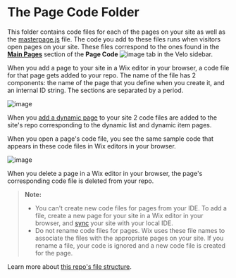 # The Page Code Folder

This folder contains code files for each of the pages on your site as well as the [masterpage.js](https://support.wix.com/en/article/velo-working-with-the-velo-sidebar#global-site) file. The code you add to these files runs when visitors open pages on your site. These files correspond to the ones found in the [**Main Pages**](https://support.wix.com/en/article/velo-working-with-the-velo-sidebar#main-pages) section of the **Page Code** ![image](https://user-images.githubusercontent.com/89579857/184645988-6d4ee6d3-34ab-45bc-b914-5779a7de0cad.png) tab in the Velo sidebar.

When you add a page to your site in a Wix editor in your browser, a code file for that page gets added to your repo. The name of the file has 2 components: the name of the page that you define when you create it, and an internal ID string. The sections are separated by a period.

![image](https://user-images.githubusercontent.com/89579857/188305074-6e2ee718-13b8-435d-9c75-bcb126f35718.png)

When you [add a dynamic page](https://support.wix.com/en/article/content-manager-about-dynamic-pages#adding-dynamic-pages) to your site 2 code files are added to the site's repo corresponding to the dynamic list and dynamic item pages.

When you open a page's code file, you see the same sample code that appears in these code files in Wix editors in your browser.

![image](https://user-images.githubusercontent.com/89579857/184646571-1e14f166-2b86-4f21-bf57-83468251bca8.png)

When you delete a page in a Wix editor in your browser, the page's corresponding code file is deleted from your repo.

> **Note:**
>
> - You can't create new code files for pages from your IDE. To add a file, create a new page for your site in a Wix editor in your browser, and [sync](https://support.wix.com/en/article/velo-working-with-the-local-editor-beta#sync-design-changes-to-your-ide) your site with your local IDE.
> - Do not rename code files for pages. Wix uses these file names to associate the files with the appropriate pages on your site. If you rename a file, your code is ignored and a new code file is created for the page.

Learn more about [this repo's file structure](https://support.wix.com/en/article/velo-understanding-your-sites-github-repository-beta).
